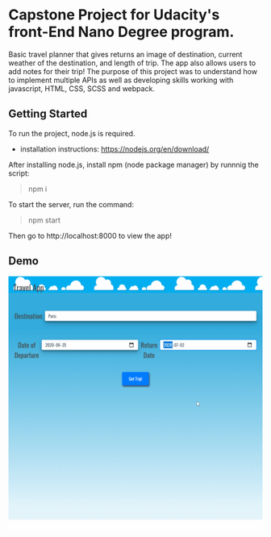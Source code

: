 # Capstone Project for Udacity's front-End Nano Degree program.

Basic travel planner that gives returns an image of destination, current weather of the destination, and length of trip. The app also allows users to add notes for their trip! The purpose of this project was to understand how to implement multiple APIs as well as developing skills working with javascript, HTML, CSS, SCSS and webpack. 

## Getting Started

To run the project, node.js is required.
  - installation instructions: https://nodejs.org/en/download/
  
After installing node.js, install npm (node package manager) by runnnig the script:
> npm i

To start the server, run the command:
> npm start

Then go to http://localhost:8000 to view the app!

## Demo
![Travel App Demo](demo/travelapp.gif)



